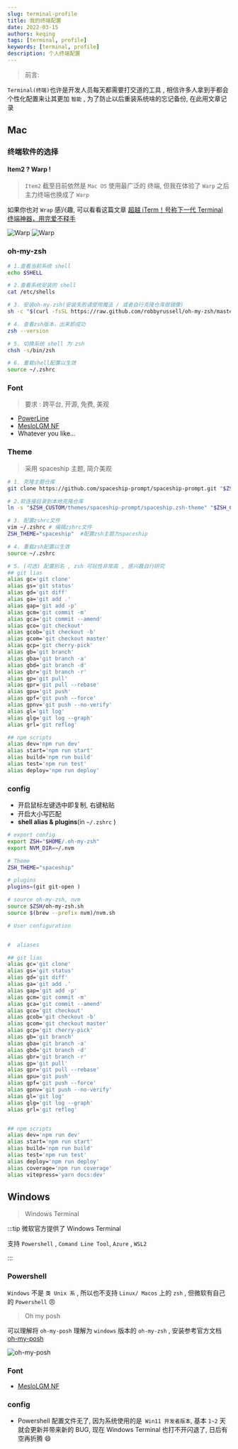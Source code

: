 ```yaml
---
slug: terminal-profile
title: 我的终端配置
date: 2022-03-15
authors: keqing
tags: [terminal, profile]
keywords: [terminal, profile]
description: 个人终端配置
---
```


<!-- truncate -->

> 前言:

`Terminal(终端)`也许是开发人员每天都需要打交道的工具 , 相信许多人拿到手都会个性化配置来让其更加 `智能` , 为了防止以后重装系统啥的忘记备份, 在此用文章记录

## Mac

### 终端软件的选择

#### Item2 ? Warp !

> `Item2` 截至目前依然是 `Mac OS` 使用最广泛的 终端, 但我在体验了 `Warp` 之后主力终端也换成了 `Warp`

如果你也对 `Wrap` 感兴趣, 可以看看这篇文章 [超越 iTerm！号称下一代 Terminal 终端神器，用完爱不释手](https://juejin.cn/post/7089224236941721607)

![Warp](https://keqing-img.oss-cn-beijing.aliyuncs.com/post/warp.png)
![Warp](../../static//img/blog/warp.png)

### oh-my-zsh

```bash
# 1.查看当前系统 shell
echo $SHELL

# 2.查看系统安装的 shell
cat /etc/shells

# 3. 安装oh-my-zsh(安装失败请使用魔法 / 或者自行克隆仓库做镜像)
sh -c "$(curl -fsSL https://raw.github.com/robbyrussell/oh-my-zsh/master/tools/install.sh)"

# 4. 查看zsh版本，出来即成功
zsh --version

# 5. 切换系统 shell 为 zsh
chsh -s/bin/zsh

# 6. 重载shell配置以生效
source ~/.zshrc
```

### Font

> 要求 : 跨平台, 开源, 免费, 美观

- [PowerLine](https://github.com/powerline/powerline)
- [MesloLGM NF](https://www.nerdfonts.com/)
- Whatever you like...

### Theme

> 采用 spaceship 主题, 简介美观

```bash
# 1. 克隆主题仓库
git clone https://github.com/spaceship-prompt/spaceship-prompt.git "$ZSH_CUSTOM/themes/spaceship-prompt" --depth=1

# 2.软连接目录到本地克隆仓库
ln -s "$ZSH_CUSTOM/themes/spaceship-prompt/spaceship.zsh-theme" "$ZSH_CUSTOM/themes/spaceship.zsh-theme"

# 3. 配置zshrc文件
vim ~/.zshrc # 编辑zshrc文件
ZSH_THEME="spaceship"  #配置zsh主题为spaceship

# 4. 重载zsh配置以生效
source ~/.zshrc

# 5. (可选) 配置别名 , zsh 可玩性非常高 , 感兴趣自行研究
## git lias
alias gc='git clone'
alias gs='git status'
alias gd='git diff'
alias ga='git add .'
alias gap='git add -p'
alias gcm='git commit -m'
alias gca='git commit --amend'
alias gco='git checkout'
alias gcob='git checkout -b'
alias gcom='git checkout master'
alias gcp='git cherry-pick'
alias gb='git branch'
alias gba='git branch -a'
alias gbd='git branch -d'
alias gbr='git branch -r'
alias gp='git pull'
alias gpr='git pull --rebase'
alias gpu='git push'
alias gpf='git push --force'
alias gpnv='git push --no-verify'
alias gl='git log'
alias glg='git log --graph'
alias grl='git reflog'

## npm scripts
alias dev='npm run dev'
alias start='npm run start'
alias build='npm run build'
alias test='npm run test'
alias deploy='npm run deploy'
```

### config

- 开启鼠标左键选中即复制, 右键粘贴
- 开启大小写匹配
- **shell alias & plugins**(in `~/.zshrc` )

```bash
# export config
export ZSH="$HOME/.oh-my-zsh"
export NVM_DIR=~/.nvm

# Theme
ZSH_THEME="spaceship"

# plugins
plugins=(git git-open )

# source oh-my-zsh, nvm
source $ZSH/oh-my-zsh.sh
source $(brew --prefix nvm)/nvm.sh

# User configuration


#  aliases

## git lias
alias gc='git clone'
alias gs='git status'
alias gd='git diff'
alias ga='git add .'
alias gap='git add -p'
alias gcm='git commit -m'
alias gca='git commit --amend'
alias gco='git checkout'
alias gcob='git checkout -b'
alias gcom='git checkout master'
alias gcp='git cherry-pick'
alias gb='git branch'
alias gba='git branch -a'
alias gbd='git branch -d'
alias gbr='git branch -r'
alias gp='git pull'
alias gpr='git pull --rebase'
alias gpu='git push'
alias gpf='git push --force'
alias gpnv='git push --no-verify'
alias gl='git log'
alias glg='git log --graph'
alias grl='git reflog'


## npm scripts
alias dev='npm run dev'
alias start='npm run start'
alias build='npm run build'
alias test='npm run test'
alias deploy='npm run deploy'
alias coverage='npm run coverage'
alias vitepress='yarn docs:dev'
```

## Windows

> Windows Terminal

:::tip 微软官方提供了 Windows Terminal

支持 `Powershell` , `Comand Line Tool`, `Azure` , `WSL2`

:::

### Powershell

`Windows` 不是 `类 Unix 系` , 所以也不支持 `Linux/ Macos` 上的 `zsh` , 但微软有自己的 `Powershell` 😠

> Oh my posh

可以理解将 `oh-my-posh` 理解为 `windows` 版本的 `oh-my-zsh` , 安装参考官方文档 [oh-my-posh](https://ohmyposh.dev/)

![oh-my-posh](../../static//img/blog/ohmyposh.png)

### Font

- [MesloLGM NF](https://www.nerdfonts.com/)

### config

- Powershell 配置文件无了, 因为系统使用的是` Win11 开发者版本`, 基本 `1~2` 天就会更新并带来新的 BUG, 现在 Windows Terminal 也打不开闪退了, 日后有空再折腾 😄
